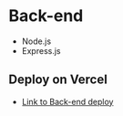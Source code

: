 # Back-end
- Node.js
- Express.js

## Deploy on Vercel
- [Link to Back-end deploy](http://shorturl-nodejs-api-vercel-kantavit.vercel.app)